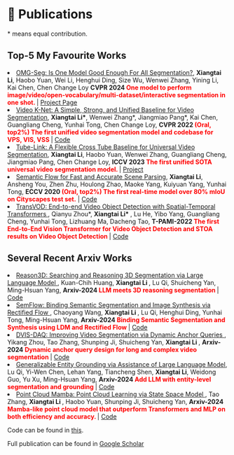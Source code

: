 # 📝 Publications  


\* means equal contribution.


[//]: # (Full Publications Per Year can be found in [Here]&#40;../project/pub&#41;.)

## Top-5 My Favourite Works


<li><a href="https://arxiv.org/abs/2401.10229">OMG-Seg: Is One Model Good Enough For All Segmentation?</a>,  
     <strong>Xiangtai Li</strong>, Haobo Yuan, Wei Li, Henghui Ding, Size Wu, Wenwei Zhang, Yining Li, Kai Chen, Chen Change Loy
      <strong>CVPR 2024 <span style="color:red"> One model to perform image/video/open-vocabulary/multi-dataset/interactive segmentation in one shot. </span> </strong> | <a href=" https://lxtgh.github.io/project/omg_seg/">Project Page</a> </li>


<li><a href="https://arxiv.org/abs/2204.04656">Video K-Net: A Simple, Strong, and Unified Baseline for Video Segmentation</a>,  
      <strong>Xiangtai Li*</strong>, Wenwei Zhang*, Jiangmiao Pang*, Kai Chen, Guangliang Cheng, Yunhai Tong, Chen Change Loy,
      <strong>CVPR 2022 <span style="color:red">(Oral, top2%) The first unified video segmentation model and codebase for VPS, VIS, VSS</span> </strong> | <a href="https://github.com/lxtGH/Video-K-Net">Code</a> </li>


<li><a href="https://arxiv.org/abs/2303.12782">Tube-Link: A Flexible Cross Tube Baseline for Universal Video Segmentation</a>,  
      <strong>Xiangtai Li</strong>, Haobo Yuan, Wenwei Zhang, Guangliang Cheng, Jiangmiao Pang, Chen Change Loy,
      <strong>ICCV 2023 <span style="color:red"> The first unified SOTA universal video segmentation model. </span> </strong> | <a href="https://github.com/lxtGH/Tube-Link">Project</a> </li>


<li><a href="https://arxiv.org/abs/2002.10120">Semantic Flow for Fast and Accurate Scene Parsing</a>,  
      <strong>Xiangtai Li</strong>, Ansheng You, Zhen Zhu, Houlong Zhao, Maoke Yang, Kuiyuan Yang, Yunhai Tong,
      <strong>ECCV 2020 <span style="color:red">(Oral, top2%) The first real-time model over 80% mIoU on Cityscapes test set.</span></strong> | <a href="https://github.com/lxtGH/SFSegNets">Code</a> </li>


<li><a href="https://arxiv.org/abs/2201.05047"> TransVOD: End-to-end Video Object Detection with Spatial-Temporal Transformers </a>,  
    Qianyu Zhou*,  <strong> Xiangtai Li* </strong>, Lu He, Yibo Yang, Guangliang Cheng, Yunhai Tong, Lizhuang Ma, Dacheng Tao,
      <strong>T-PAMI-2022 <span style="color:red"> The first End-to-End Vision Transformer for Video Object Detection and STOA results on Video Object Detection </span> </strong> | <a href="https://github.com/SJTU-LuHe/TransVOD">Code</a> </li>



## Several Recent Arxiv Works

<li><a href="https://arxiv.org/abs/2405.17427"> Reason3D: Searching and Reasoning 3D Segmentation via Large Language Model </a>,  
    Kuan-Chih Huang,  <strong> Xiangtai Li </strong>, Lu Qi, Shuicheng Yan, Ming-Hsuan Yang,
      <strong>Arxiv-2024 <span style="color:red"> LLM meets 3D reasoning segmentation </span> </strong> | <a href="https://KuanchihHuang.github.io/project/reason3d">Code</a> </li>

<li><a href="https://arxiv.org/abs/2405.20282"> SemFlow: Binding Semantic Segmentation and Image Synthesis via Rectified Flow </a>,  
    Chaoyang Wang,  <strong> Xiangtai Li </strong>, Lu Qi, Henghui Ding, Yunhai Tong, Ming-Hsuan Yang,
      <strong>Arxiv-2024 <span style="color:red"> Binding Semantic Segmentation and Synthesis using LDM and Rectified Flow </span> </strong> | <a href="https://github.com/wang-chaoyang/SemFlow">Code</a> </li>

<li><a href="https://arxiv.org/abs/2404.00086"> DVIS-DAQ: Improving Video Segmentation via Dynamic Anchor Queries </a>,  
       Yikang Zhou, Tao Zhang, Shunping Ji, Shuicheng Yan, <strong> Xiangtai Li </strong>,
      <strong>Arxiv-2024 <span style="color:red"> Dynamic anchor query design for long and complex video segmentation </span> </strong> | <a href="https://github.com/SkyworkAI/DAQ-VS">Code</a> </li>

<li><a href="https://arxiv.org/abs/2402.02555"> Generalizable Entity Grounding via Assistance of Large Language Model</a>,  
   Lu Qi, Yi-Wen Chen, Lehan Yang, Tiancheng Shen, <strong>Xiangtai Li</strong>, Weidong Guo, Yu Xu, Ming-Hsuan Yang,
      <strong>Arxiv-2024 <span style="color:red"> Add LLM with entity-level segmentation and grounding </span> </strong> | <a href="">Code</a> </li>

<li><a href="https://arxiv.org/abs/2402.02555"> Point Cloud Mamba: Point Cloud Learning via State Space Model </a>,  
   Tao Zhang,  <strong>Xiangtai Li </strong>, Haobo Yuan, Shunping Ji, Shuicheng Yan,
    <strong>Arxiv-2024 <span style="color:red"> Mamba-like point cloud model that outperform Transformers and MLP on both efficiency and accuracy. </span> </strong> | <a href="https://github.com/SkyworkAI/PointCloudMamba">Code</a> </li>


Code can be found in [this](https://github.com/lxtGH).

Full publication can be found in [Google Scholar](https://scholar.google.com/citations?user=FL3ReD0AAAAJ&hl=zh-CN)